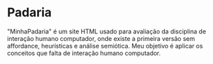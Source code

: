 # Padaria
"MinhaPadaria" é um site HTML usado para avaliação da disciplina de interação humano computador, onde existe a primeira versão sem affordance, heurísticas e análise semiótica. Meu objetivo é aplicar os conceitos que falta de interação humano computador.
